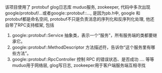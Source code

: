 该项目使用了 protobuf glog日志库 muduo服务, zookeeper, 代码中多次出现google/protobuf/...或者google::protobuf::..., 是因为pb.h中, google 和 protobuf都是命名空间, protobuf不只是负责消息的序列化和反序列化处理, 他还自带了RPC支持框架, 包括
1. google::protobuf::Service 抽象类，表示一个“服务”，所有服务端的类都要继承它。
2. google::protobuf::MethodDescriptor 方法描述符，告诉你“这个服务里有哪些方法”。
3. google::protobuf::RpcController 控制 RPC 的错误状态、是否成功 ....    等等
muduo用于网络层, glog写日志, zookeeper用于客户端服务端互相寻找
